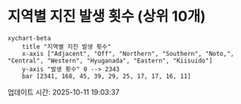 # 지역별 지진 발생 횟수 (상위 10개)

```mermaid
xychart-beta
    title "지역별 지진 발생 횟수"
    x-axis ["Adjacent", "Off", "Northern", "Southern", "Noto,", "Central", "Western", "Hyuganada", "Eastern", "Kiisuido"]
    y-axis "발생 횟수" 0 --> 2343
    bar [2341, 168, 45, 39, 29, 25, 17, 17, 16, 11]
```

업데이트 시간: 2025-10-11 19:03:37
